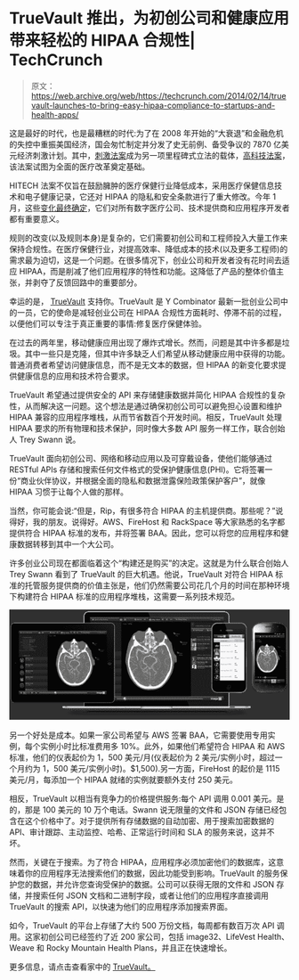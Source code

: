 # TrueVault 推出，为初创公司和健康应用带来轻松的 HIPAA 合规性| TechCrunch

> 原文：<https://web.archive.org/web/https://techcrunch.com/2014/02/14/truevault-launches-to-bring-easy-hipaa-compliance-to-startups-and-health-apps/>

这是最好的时代，也是最糟糕的时代:为了在 2008 年开始的“大衰退”和金融危机的失控中重振美国经济，国会匆忙制定并分发了史无前例、备受争议的 7870 亿美元经济刺激计划。其中，[刺激法案](https://web.archive.org/web/20230314161850/http://en.wikipedia.org/wiki/American_Recovery_and_Reinvestment_Act_of_2009)成为另一项里程碑式立法的载体，[高科技法案](https://web.archive.org/web/20230314161850/http://en.wikipedia.org/wiki/HITECH_Act)，该法案试图为全面的医疗改革奠定基础。

HITECH 法案不仅旨在鼓励臃肿的医疗保健行业降低成本，采用医疗保健信息技术和电子健康记录，它还对 HIPAA 的隐私和安全条款进行了重大修改。今年 1 月，这些[变化最终确定](https://web.archive.org/web/20230314161850/http://www.hipaasurvivalguide.com/hipaa-omnibus-rule.php)，它们对所有数字医疗公司、技术提供商和应用程序开发者都有重要意义。

规则的改变(以及规则本身)是复杂的，它们需要初创公司和工程师投入大量工作来保持合规性。在医疗保健行业，对提高效率、降低成本的技术(以及更多工程师)的需求最为迫切，这是一个问题。在很多情况下，创业公司和开发者没有花时间去适应 HIPAA，而是削减了他们应用程序的特性和功能。这降低了产品的整体价值主张，并剥夺了反馈回路中的重要部分。

幸运的是， [TrueVault](https://web.archive.org/web/20230314161850/https://www.truevault.com/) 支持你。TrueVault 是 Y Combinator 最新一批创业公司中的一员，它的使命是减轻创业公司在 HIPAA 合规性方面耗时、停滞不前的过程，以便他们可以专注于真正重要的事情:修复医疗保健体验。

在过去的两年里，移动健康应用出现了爆炸式增长。然而，问题是其中许多都是垃圾。其中一些只是克隆，但其中许多缺乏人们希望从移动健康应用中获得的功能。普通消费者希望访问健康信息，而不是无文本的数据，但 HIPAA 的新变化要求提供健康信息的应用和技术符合要求。

TrueVault 希望通过提供安全的 API 来存储健康数据并简化 HIPAA 合规性的复杂性，从而解决这一问题。这个想法是通过确保初创公司可以避免担心设置和维护 HIPAA 兼容的应用程序堆栈，从而节省数百个开发时间。相反，TrueVault 处理 HIPAA 要求的所有物理和技术保护，同时像大多数 API 服务一样工作，联合创始人 Trey Swann 说。

TrueVault 面向初创公司、网络和移动应用以及可穿戴设备，使他们能够通过 RESTful APIs 存储和搜索任何文件格式的受保护健康信息(PHI)。它将签署一份“商业伙伴协议，并根据全面的隐私和数据泄露保险政策保护客户”，就像 HIPAA 习惯于让每个人做的那样。

当然，你可能会说:“但是，Rip，有很多符合 HIPAA 的主机提供商。那些呢？”说得好，我的朋友。说得好。AWS、FireHost 和 RackSpace 等大家熟悉的名字都提供符合 HIPAA 标准的发布，并将签署 BAA。因此，您可以将您的应用程序和健康数据转移到其中一个大公司。

许多创业公司现在都面临着这个“构建还是购买”的决定。这就是为什么联合创始人 Trey Swann 看到了 TrueVault 的巨大机遇。他说，TrueVault 对符合 HIPAA 标准的托管服务提供商的价值主张是，他们仍然需要公司花几个月的时间在那种环境下构建符合 HIPAA 标准的应用程序堆栈，这需要一系列技术规范。

![unnamed (2)](img/50e022e8c4c3548463729bc8d8c659b5.png)

另一个好处是成本。如果一家公司希望与 AWS 签署 BAA，它需要使用专用实例，每个实例小时比标准费用多 10%。此外，如果他们希望符合 HIPAA 和 AWS 标准，他们的仪表起价为 1，500 美元/月(仪表起价为 2 美元/实例小时，超过一个月约为 1，500 美元/实例小时)。$1,500).另一方面，FireHost 的起价是 1115 美元/月，每添加一个 HIPAA 就绪的实例就要额外支付 250 美元。

相反，TrueVault 以相当有竞争力的价格提供服务:每个 API 调用 0.001 美元。是的，那是 100 美元的 10 万个电话。Swann 说无限量的文件和 JSON 存储已经包含在这个价格中了。对于提供所有存储数据的自动加密、用于搜索加密数据的 API、审计跟踪、主动监控、哈希、正常运行时间和 SLA 的服务来说，这并不坏。

然而，关键在于搜索。为了符合 HIPAA，应用程序必须加密他们的数据库，这意味着你的应用程序无法搜索他们的数据，因此功能受到影响。TrueVault 的服务保护您的数据，并允许您查询受保护的数据。公司可以获得无限的文件和 JSON 存储，并搜索任何 JSON 文档和二进制字段，或者让他们的应用程序直接调用 TrueVault 的搜索 API，以快速为他们的应用程序添加搜索界面。

如今，TrueVault 的平台上存储了大约 500 万份文档，每周都有数百万次 API 调用。这家初创公司已经签约了近 200 家公司，包括 image32、LifeVest Health、Weave 和 Rocky Mountain Health Plans，并且正在快速增长。

更多信息，请点击查看家中的 [TrueVault。](https://web.archive.org/web/20230314161850/https://www.truevault.com/)